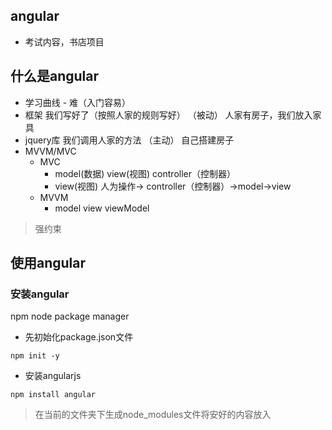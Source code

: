 ## angular
- 考试内容，书店项目
## 什么是angular
- 学习曲线 - 难（入门容易）
- 框架   我们写好了（按照人家的规则写好） （被动） 人家有房子，我们放入家具
- jquery库  我们调用人家的方法 （主动） 自己搭建房子
- MVVM/MVC
    - MVC
        - model(数据) view(视图) controller（控制器）
        - view(视图) 人为操作-> controller（控制器）->model->view
    - MVVM
        - model view viewModel
        
> 强约束

## 使用angular
### 安装angular 
npm node package manager  

- 先初始化package.json文件
```
npm init -y
```
- 安装angularjs
```
npm install angular
```

> 在当前的文件夹下生成node_modules文件将安好的内容放入